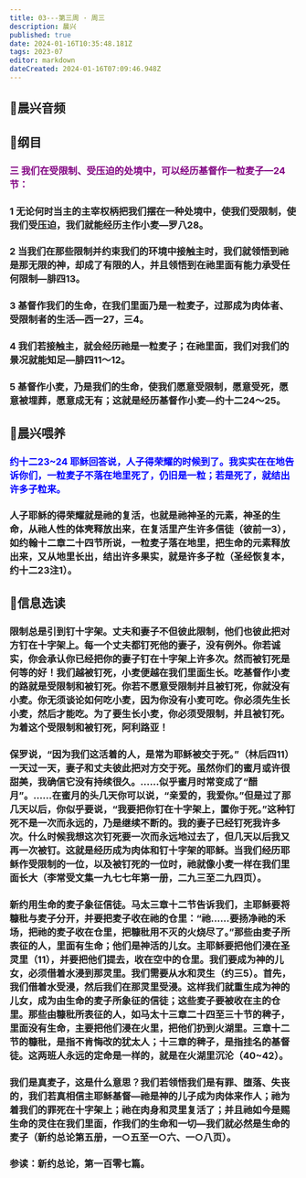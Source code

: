 ```yaml
---
title: 03---第三周 · 周三
description: 晨兴
published: true
date: 2024-01-16T10:35:48.181Z
tags: 2023-07
editor: markdown
dateCreated: 2024-01-16T07:09:46.948Z
---
```


## 🎵晨兴音频

## 📖纲目

### <font color=purple>三 我们在受限制、受压迫的处境中，可以经历基督作一粒麦子—24节：</font>

### 1 无论何时当主的主宰权柄把我们摆在一种处境中，使我们受限制，使我们受压迫，我们就能经历主作小麦—罗八28。

### 2 当我们在那些限制并约束我们的环境中接触主时，我们就领悟到祂是那无限的神，却成了有限的人，并且领悟到在祂里面有能力承受任何限制—腓四13。

### 3 基督作我们的生命，在我们里面乃是一粒麦子，过那成为肉体者、受限制者的生活—西一27，三4。

### 4 我们若接触主，就会经历祂是一粒麦子；在祂里面，我们对我们的景况就能知足—腓四11～12。

### 5 基督作小麦，乃是我们的生命，使我们愿意受限制，愿意受死，愿意被埋葬，愿意成无有；这就是经历基督作小麦—约十二24～25。

## 📖晨兴喂养

### <font color=blue>约十二23~24    耶稣回答说，人子得荣耀的时候到了。我实实在在地告诉你们，一粒麦子不落在地里死了，仍旧是一粒；若是死了，就结出许多子粒来。</font>

### 人子耶稣的得荣耀就是祂的复活，也就是祂神圣的元素，神圣的生命，从祂人性的体壳释放出来，在复活里产生许多信徒（彼前一3），如约翰十二章二十四节所说，一粒麦子落在地里，把生命的元素释放出来，又从地里长出，结出许多果实，就是许多子粒（圣经恢复本，约十二23注1）。

## 📖信息选读

### 限制总是引到钉十字架。丈夫和妻子不但彼此限制，他们也彼此把对方钉在十字架上。每一个丈夫都钉死他的妻子，没有例外。你若诚实，你会承认你已经把你的妻子钉在十字架上许多次。然而被钉死是何等的好！我们越被钉死，小麦便越在我们里面生长。吃基督作小麦的路就是受限制和被钉死。你若不愿意受限制并且被钉死，你就没有小麦。你无须谈论如何吃小麦，因为你没有小麦可吃。你必须先生长小麦，然后才能吃。为了要生长小麦，你必须受限制，并且被钉死。为着这个受限制和被钉死，阿利路亚！

### 保罗说，“因为我们这活着的人，是常为耶稣被交于死。”（林后四11）一天过一天，妻子和丈夫彼此把对方交于死。虽然你们的蜜月或许很甜美，我确信它没有持续很久。……似乎蜜月时常变成了“醋月”。……在蜜月的头几天你可以说，“亲爱的，我爱你。”但是过了那几天以后，你似乎要说，“我要把你钉在十字架上，置你于死。”这种钉死不是一次而永远的，乃是继续不断的。我的妻子已经钉死我许多次。什么时候我想这次钉死要一次而永远地过去了，但几天以后我又再一次被钉。这就是经历成为肉体和钉十字架的耶稣。当我们经历耶稣作受限制的一位，以及被钉死的一位时，祂就像小麦一样在我们里面长大（李常受文集一九七七年第一册，二九三至二九四页）。

### 新约用生命的麦子象征信徒。马太三章十二节告诉我们，主耶稣要将糠秕与麦子分开，并要把麦子收在祂的仓里：“祂……要扬净祂的禾场，把祂的麦子收在仓里，把糠秕用不灭的火烧尽了。”那些由麦子所表征的人，里面有生命；他们是神活的儿女。主耶稣要把他们浸在圣灵里（11），并要把他们提去，收在空中的仓里。我们要成为神的儿女，必须借着水浸到那灵里。我们需要从水和灵生（约三5）。首先，我们借着水受浸，然后我们在那灵里受浸。这样我们就重生成为神的儿女，成为由生命的麦子所象征的信徒；这些麦子要被收在主的仓里。那些由糠秕所表征的人，如马太十三章二十四至三十节的稗子，里面没有生命，主要把他们浸在火里，把他们扔到火湖里。三章十二节的糠秕，是指不肯悔改的犹太人；十三章的稗子，是指挂名的基督徒。这两班人永远的定命是一样的，就是在火湖里沉沦（40~42）。

### 我们是真麦子，这是什么意思？我们若领悟我们是有罪、堕落、失丧的，我们若真相信主耶稣基督—祂是神的儿子成为肉体来作人；祂为着我们的罪死在十字架上；祂在肉身和灵里复活了；并且祂如今是赐生命的灵住在我们里面，作我们的生命和一切—我们就必然是生命的麦子（新约总论第五册，一○五至一○六、一○八页）。

### 参读：新约总论，第一百零七篇。
<!-- Google tag (gtag.js) -->
<script async src="https://www.googletagmanager.com/gtag/js?id=G-1P8709Z16T"></script>
<script>
  window.dataLayer = window.dataLayer || [];
  function gtag(){dataLayer.push(arguments);}
  gtag('js', new Date());

  gtag('config', 'G-1P8709Z16T');
</script>